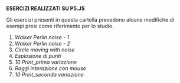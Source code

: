 **ESERCIZI REALIZZATI SU P5.JS**

Gli esercizi presenti in questa cartella prevedono alcune modifiche di esempi presi come riferimento per lo studio.

1. *Walker Perlin noise - 1*
2. *Walker Perlin noise - 2*
3. *Circle moving with noise*
4. *Esplosione di punti*
5. *10 Print_prima variazione*
6. *Raggi interazione con mouse*
7. *10 Print_seconda variazione*
